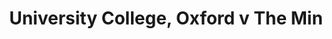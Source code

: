 ---
year: 1990
serialNumber: "0113" 
game: "University College, Oxford"
title: "University College, Oxford v The Min"
gameLocation: "University College Sports Ground"
gameDate: "/1990"
shortReport: ""
result: ""

resultType: ""
type: "game"
---
